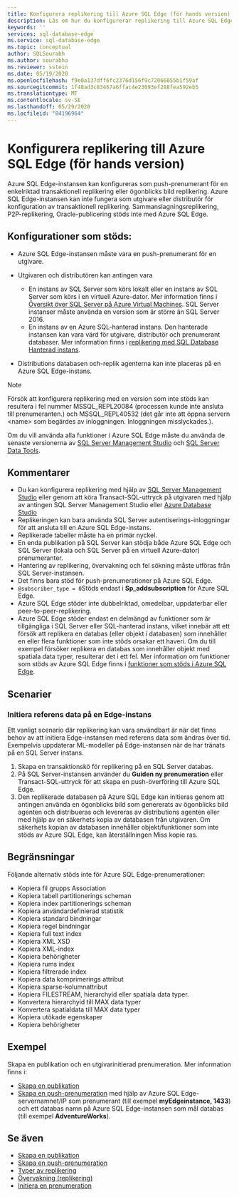 ```yaml
---
title: Konfigurera replikering till Azure SQL Edge (för hands version)
description: Läs om hur du konfigurerar replikering till Azure SQL Edge (för hands version)
keywords: ''
services: sql-database-edge
ms.service: sql-database-edge
ms.topic: conceptual
author: SQLSourabh
ms.author: sourabha
ms.reviewer: sstein
ms.date: 05/19/2020
ms.openlocfilehash: f9e0a137dff6fc2376d156f9c72066055b1f59af
ms.sourcegitcommit: 1f48ad3c83467a6ffac4e23093ef288fea592eb5
ms.translationtype: MT
ms.contentlocale: sv-SE
ms.lasthandoff: 05/29/2020
ms.locfileid: "84196964"
---
```

# <a name="configure-replication-to-azure-sql-edge-preview"></a>Konfigurera replikering till Azure SQL Edge (för hands version) 

Azure SQL Edge-instansen kan konfigureras som push-prenumerant för en enkelriktad transaktionell replikering eller ögonblicks bild replikering. Azure SQL Edge-instansen kan inte fungera som utgivare eller distributör för konfiguration av transaktionell replikering. Sammanslagningsreplikering, P2P-replikering, Oracle-publicering stöds inte med Azure SQL Edge.

## <a name="supported-configurations"></a>**Konfigurationer som stöds**:
  
- Azure SQL Edge-instansen måste vara en push-prenumerant för en utgivare.
- Utgivaren och distributören kan antingen vara
   - En instans av SQL Server som körs lokalt eller en instans av SQL Server som körs i en virtuell Azure-dator. Mer information finns i [Översikt över SQL Server på Azure Virtual Machines](https://azure.microsoft.com/documentation/articles/virtual-machines-sql-server-infrastructure-services/). SQL Server instanser måste använda en version som är större än SQL Server 2016.
   - En instans av en Azure SQL-hanterad instans. Den hanterade instansen kan vara värd för utgivare, distributör och prenumerant databaser. Mer information finns i [replikering med SQL Database Hanterad instans](https://docs.microsoft.com/azure/sql-database/replication-with-sql-database-managed-instance/).

- Distributions databasen och-replik agenterna kan inte placeras på en Azure SQL Edge-instans.  

> [!NOTE]
> Försök att konfigurera replikering med en version som inte stöds kan resultera i fel nummer MSSQL_REPL20084 (processen kunde inte ansluta till prenumeranten.) och MSSQL_REPL40532 (det går inte att öppna servern \<name> som begärdes av inloggningen. Inloggningen misslyckades.).  

Om du vill använda alla funktioner i Azure SQL Edge måste du använda de senaste versionerna av [SQL Server Management Studio](https://docs.microsoft.com/sql/ssms/download-sql-server-management-studio-ssms) och [SQL Server Data Tools](https://docs.microsoft.com/sql/ssdt/download-sql-server-data-tools-ssdt).  

## <a name="remarks"></a>Kommentarer

- Du kan konfigurera replikering med hjälp av [SQL Server Management Studio](https://docs.microsoft.com/sql/ssms/download-sql-server-management-studio-ssms) eller genom att köra Transact-SQL-uttryck på utgivaren med hjälp av antingen SQL Server Management Studio eller [Azure Database Studio](https://docs.microsoft.com/sql/azure-data-studio/download-azure-data-studio)
- Replikeringen kan bara använda SQL Server autentiserings-inloggningar för att ansluta till en Azure SQL Edge-instans.
- Replikerade tabeller måste ha en primär nyckel.
- En enda publikation på SQL Server kan stödja både Azure SQL Edge och SQL Server (lokala och SQL Server på en virtuell Azure-dator) prenumeranter.  
- Hantering av replikering, övervakning och fel sökning måste utföras från SQL Server-instansen.  
- Det finns bara stöd för push-prenumerationer på Azure SQL Edge.  
- `@subscriber_type = 0`Stöds endast i **Sp_addsubscription** för Azure SQL Edge.  
- Azure SQL Edge stöder inte dubbelriktad, omedelbar, uppdaterbar eller peer-to-peer-replikering.
- Azure SQL Edge stöder endast en delmängd av funktioner som är tillgängliga i SQL Server eller SQL-hanterad instans, vilket innebär att ett försök att replikera en databas (eller objekt i databasen) som innehåller en eller flera funktioner som inte stöds orsakar ett haveri. Om du till exempel försöker replikera en databas som innehåller objekt med spatiala data typer, resulterar det i ett fel. Mer information om funktioner som stöds av Azure SQL Edge finns i [funktioner som stöds i Azure SQL Edge](features.md).

## <a name="scenarios"></a>Scenarier  

### <a name="initializing-reference-data-on-an-edge-instance"></a>Initiera referens data på en Edge-instans

Ett vanligt scenario där replikering kan vara användbart är när det finns behov av att initiera Edge-instansen med referens data som ändras över tid. Exempelvis uppdaterar ML-modeller på Edge-instansen när de har tränats på en SQL Server instans.

1. Skapa en transaktionskö för replikering på en SQL Server databas.  
2. På SQL Server-instansen använder du **Guiden ny prenumeration** eller Transact-SQL-uttryck för att skapa en push-överföring till Azure SQL Edge.  
3. Den replikerade databasen på Azure SQL Edge kan initieras genom att antingen använda en ögonblicks bild som genererats av ögonblicks bild agenten och distribueras och levereras av distributions agenten eller med hjälp av en säkerhets kopia av databasen från utgivaren. Om säkerhets kopian av databasen innehåller objekt/funktioner som inte stöds av Azure SQL Edge, kan återställningen Miss kopie ras.

## <a name="limitations"></a>Begränsningar

Följande alternativ stöds inte för Azure SQL Edge-prenumerationer:

- Kopiera fil grupps Association  
- Kopiera tabell partitionerings scheman  
- Kopiera index partitionerings scheman  
- Kopiera användardefinierad statistik  
- Kopiera standard bindningar  
- Kopiera regel bindningar  
- Kopiera full text index  
- Kopiera XML XSD  
- Kopiera XML-index  
- Kopiera behörigheter  
- Kopiera rums index  
- Kopiera filtrerade index  
- Kopiera data komprimerings attribut  
- Kopiera sparse-kolumnattribut  
- Kopiera FILESTREAM, hierarchyid eller spatiala data typer.
- Konvertera hierarchyid till MAX data typer  
- Konvertera spatialdata till MAX data typer  
- Kopiera utökade egenskaper  
- Kopiera behörigheter  

## <a name="examples"></a>Exempel

Skapa en publikation och en utgivarinitierad prenumeration. Mer information finns i:
  
- [Skapa en publikation](https://docs.microsoft.com/sql/relational-databases/replication/publish/create-a-publication)
- [Skapa en push-prenumeration](https://docs.microsoft.com/sql/relational-databases/replication/create-a-push-subscription/) med hjälp av Azure SQL Edge-servernamnet/IP som prenumerant (till exempel **myEdgeinstance, 1433**) och ett databas namn på Azure SQL Edge-instansen som mål databas (till exempel **AdventureWorks**).  

## <a name="see-also"></a>Se även  

- [Skapa en publikation](https://docs.microsoft.com/sql/relational-databases/replication/publish/create-a-publication)
- [Skapa en push-prenumeration](https://docs.microsoft.com/sql/relational-databases/replication/create-a-push-subscription/)
- [Typer av replikering](https://docs.microsoft.com/sql/relational-databases/replication/types-of-replication)
- [Övervakning (replikering)](https://docs.microsoft.com/sql/relational-databases/replication/monitor/monitoring-replication)
- [Initiera en prenumeration](https://docs.microsoft.com/sql/relational-databases/replication/initialize-a-subscription)  


